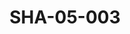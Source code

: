---
pid: SHA-05-003
title: SHA-05-003
language: en
original_label: 
rights: Sharhabil Ahmed
location_of_original: Sharhabil Ahmed
photographer_or_studio: 
scanned_from: photograph 10.6 by 16.6
_date: late 1960s
location: Omdurman, Omdurman Artists' Union
description: Jazz band group with Sharhabil Ahmed and Kemal Kela
additional_notes: 
permission_display: 'yes'
on_server: 'no'
on_website: 'no'
permalink: /photopages/en/SHA-05-003.html
layout: photo-page
---